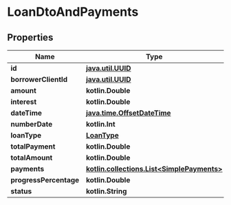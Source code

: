 
# LoanDtoAndPayments

## Properties
| Name | Type | Description | Notes |
| ------------ | ------------- | ------------- | ------------- |
| **id** | [**java.util.UUID**](java.util.UUID.md) |  |  |
| **borrowerClientId** | [**java.util.UUID**](java.util.UUID.md) |  |  |
| **amount** | **kotlin.Double** |  |  |
| **interest** | **kotlin.Double** |  |  |
| **dateTime** | [**java.time.OffsetDateTime**](java.time.OffsetDateTime.md) |  |  |
| **numberDate** | **kotlin.Int** |  |  |
| **loanType** | [**LoanType**](LoanType.md) |  |  |
| **totalPayment** | **kotlin.Double** |  |  |
| **totalAmount** | **kotlin.Double** |  |  |
| **payments** | [**kotlin.collections.List&lt;SimplePayments&gt;**](SimplePayments.md) |  |  |
| **progressPercentage** | **kotlin.Double** |  |  |
| **status** | **kotlin.String** |  |  [optional] |



